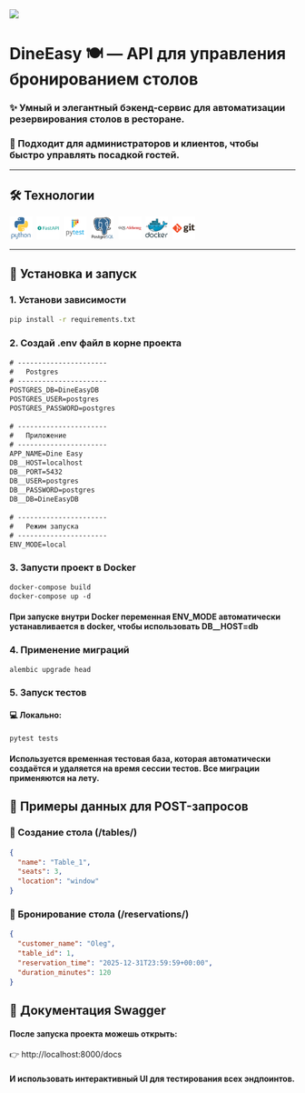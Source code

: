 <div id="header" align="left">
  <img src="https://media3.giphy.com/media/v1.Y2lkPTc5MGI3NjExbWR2NGF1MmZ2Z3p0ZmxkZjA3emdtY2p1NWxmZWVibXFuaHVja2ljOCZlcD12MV9pbnRlcm5hbF9naWZfYnlfaWQmY3Q9Zw/nnihjfnlmVeEFqXEy3/giphy.gif">
</div>

# DineEasy 🍽️ — API для управления бронированием столов

### :sparkles: Умный и элегантный бэкенд-сервис для автоматизации резервирования столов в ресторане.  
### :busts_in_silhouette: Подходит для администраторов и клиентов, чтобы быстро управлять посадкой гостей.

---

## :hammer_and_wrench: Технологии

<div>
  <img src="https://github.com/devicons/devicon/blob/master/icons/python/python-original-wordmark.svg" title="Python" alt="Python" width="40" height="40"/>&nbsp;
  <img src="https://github.com/devicons/devicon/blob/master/icons/fastapi/fastapi-original-wordmark.svg" title="FastAPI" alt="FastAPI" width="40" height="40"/>&nbsp;
  <img src="https://github.com/devicons/devicon/blob/master/icons/pytest/pytest-original-wordmark.svg" title="Pytest" alt="Pytest" width="40" height="40"/>&nbsp;
  <img src="https://github.com/devicons/devicon/blob/master/icons/postgresql/postgresql-original-wordmark.svg" title="PostgreSQL" alt="PostgreSQL" width="40" height="40"/>&nbsp;
  <img src="https://github.com/devicons/devicon/blob/master/icons/sqlalchemy/sqlalchemy-original-wordmark.svg" title="SQLAlchemy" alt="SQLAlchemy" width="40" height="40"/>&nbsp;
  <img src="https://github.com/devicons/devicon/blob/master/icons/docker/docker-original-wordmark.svg" title="Docker" alt="Docker" width="40" height="40"/>&nbsp;
  <img src="https://github.com/devicons/devicon/blob/master/icons/git/git-original-wordmark.svg" title="Git" alt="Git" width="40" height="40"/>
</div>

---

## 🚀 Установка и запуск

### 1. Установи зависимости
```bash
pip install -r requirements.txt
```

### 2. Создай .env файл в корне проекта

```
# ----------------------
#   Postgres
# ----------------------
POSTGRES_DB=DineEasyDB
POSTGRES_USER=postgres
POSTGRES_PASSWORD=postgres

# ----------------------
#   Приложение
# ----------------------
APP_NAME=Dine Easy
DB__HOST=localhost
DB__PORT=5432
DB__USER=postgres
DB__PASSWORD=postgres
DB__DB=DineEasyDB

# ----------------------
#   Режим запуска
# ----------------------
ENV_MODE=local
```
### 3. Запусти проект в Docker
```commandline
docker-compose build
docker-compose up -d
```
#### При запуске внутри Docker переменная ENV_MODE автоматически устанавливается в docker, чтобы использовать DB__HOST=db

### 4. Применение миграций
```commandline
alembic upgrade head
```
### 5. Запуск тестов
#### 💻 Локально:
```
pytest tests
```
#### Используется временная тестовая база, которая автоматически создаётся и удаляется на время сессии тестов. Все миграции применяются на лету.

## 🔁 Примеры данных для POST-запросов
### 📌 Создание стола (/tables/)
```json
{
  "name": "Table_1",
  "seats": 3,
  "location": "window"
}
```
### 📌 Бронирование стола (/reservations/)
```json
{
  "customer_name": "Oleg",
  "table_id": 1,
  "reservation_time": "2025-12-31T23:59:59+00:00",
  "duration_minutes": 120
}
```
## 📖 Документация Swagger
#### После запуска проекта можешь открыть:

👉 http://localhost:8000/docs

#### И использовать интерактивный UI для тестирования всех эндпоинтов.